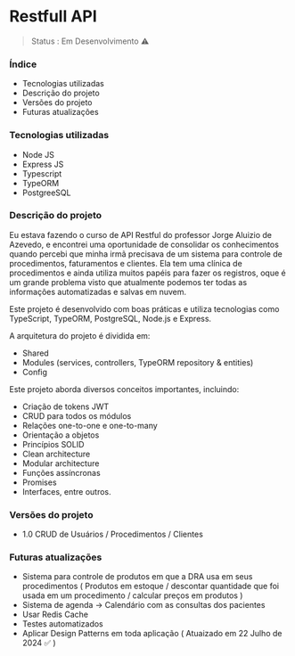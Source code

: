 <h1>Restfull API</h1>

> Status : Em Desenvolvimento ⚠️

### Índice
+  Tecnologias utilizadas
+  Descrição do projeto
+  Versões do projeto
+  Futuras atualizações

### Tecnologias utilizadas
* Node JS
* Express JS
* Typescript
* TypeORM
* PostgreeSQL

### Descrição do projeto
Eu estava fazendo o curso de API Restful do professor Jorge Aluizio de Azevedo, e encontrei uma oportunidade de consolidar os conhecimentos quando percebi que minha irmã precisava de um sistema para controle de procedimentos, faturamentos e clientes. Ela tem uma clínica de procedimentos e ainda utiliza muitos papéis para fazer os registros, oque é um grande problema visto que atualmente podemos ter todas as informações automatizadas e salvas em nuvem.

Este projeto é desenvolvido com boas práticas e utiliza tecnologias como TypeScript, TypeORM, PostgreSQL, Node.js e Express.

A arquitetura do projeto é dividida em:

- Shared
- Modules (services, controllers, TypeORM repository & entities)
- Config
  
Este projeto aborda diversos conceitos importantes, incluindo:

- Criação de tokens JWT
- CRUD para todos os módulos
- Relações one-to-one e one-to-many
- Orientação a objetos
- Princípios SOLID
- Clean architecture
- Modular architecture
- Funções assíncronas
- Promises
- Interfaces, entre outros.

### Versões do projeto
* 1.0 CRUD de Usuários / Procedimentos / Clientes

### Futuras atualizações
- Sistema para controle de produtos em que a DRA usa em seus procedimentos ( Produtos em estoque / descontar quantidade que foi usada em um procedimento / calcular preços em produtos )
- Sistema de agenda -> Calendário com as consultas dos pacientes
- Usar Redis Cache
- Testes automatizados 
- Aplicar Design Patterns em toda aplicação ( Atuaizado em 22 Julho de 2024 ✅ )


  
  
